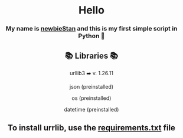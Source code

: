 <h1 align="center">Hello</h1>
<h3 align="center">My name is <a href="https://github.com/newbieStan" target="_blank">newbieStan</a> and this is my first simple script in Python 🐍</h1>

<h2 align="center">📚 Libraries 📚</h2>

<p align="center">
  urllib3 ➡️ v. 1.26.11
</p>

<p align="center">
  json (preinstalled)
</p>

<p align="center">
  os (preinstalled)
</p>

<p align="center">
  datetime (preinstalled)
</p>

<h2 align="center">To install urrlib, use the <a href="https://github.com/GrogMaster/FastBitcoinChecker/blob/main/requirements.txt" target="_blank">requirements.txt</a> file</h2>
